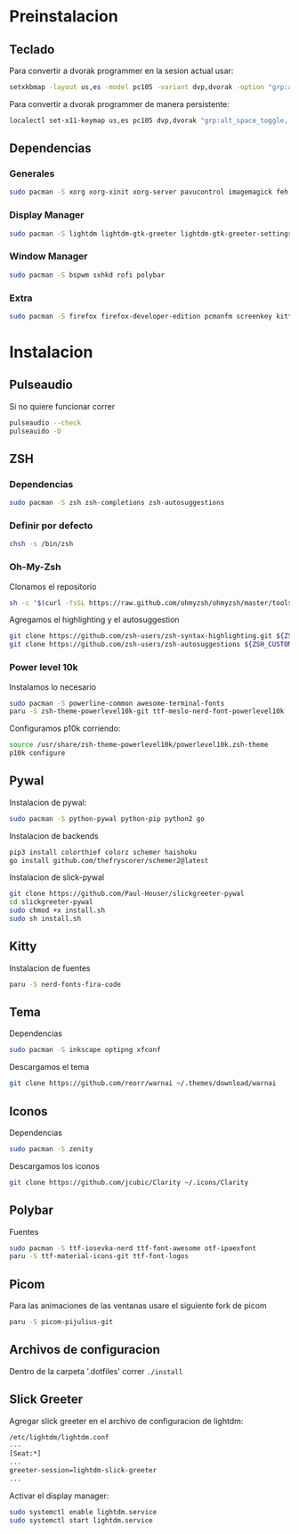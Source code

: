 # Preinstalacion
## Teclado
Para convertir a dvorak programmer en la sesion actual usar:
```zsh
setxkbmap -layout us,es -model pc105 -variant dvp,dvorak -option "grp:alt_space_toggle, caps:escape_shifted_capslock"
```

Para convertir a dvorak programmer de manera persistente:
```zsh
localectl set-x11-keymap us,es pc105 dvp,dvorak "grp:alt_space_toggle, caps:escape_shifted_capslock"
```

## Dependencias
### Generales
```zsh
sudo pacman -S xorg xorg-xinit xorg-server pavucontrol imagemagick feh lxappearance pulseaudio
```

### Display Manager
```zsh
sudo pacman -S lightdm lightdm-gtk-greeter lightdm-gtk-greeter-settings lightdm-slick-greeter
```

### Window Manager
```zsh
sudo pacman -S bspwm sxhkd rofi polybar
```

### Extra
```zsh
sudo pacman -S firefox firefox-developer-edition pcmanfm screenkey kitty
```

# Instalacion
## Pulseaudio
Si no quiere funcionar correr
```zsh
pulseaudio --check
pulseauido -D
```

## ZSH
### Dependencias
```zsh
sudo pacman -S zsh zsh-completions zsh-autosuggestions
```

### Definir por defecto
```zsh
chsh -s /bin/zsh
```

### Oh-My-Zsh
Clonamos el repositorio
```zsh
sh -c "$(curl -fsSL https://raw.github.com/ohmyzsh/ohmyzsh/master/tools/install.sh)"
```

Agregamos el highlighting y el autosuggestion
```zsh
git clone https://github.com/zsh-users/zsh-syntax-highlighting.git ${ZSH_CUSTOM:-~/.oh-my-zsh/custom}/plugins/zsh-syntax-highlighting
git clone https://github.com/zsh-users/zsh-autosuggestions ${ZSH_CUSTOM:-~/.oh-my-zsh/custom}/plugins/zsh-autosuggestions
```

### Power level  10k
Instalamos lo necesario
```zsh
sudo pacman -S powerline-common awesome-terminal-fonts 
paru -S zsh-theme-powerlevel10k-git ttf-meslo-nerd-font-powerlevel10k
```

Configuramos p10k corriendo:
```zsh
source /usr/share/zsh-theme-powerlevel10k/powerlevel10k.zsh-theme
p10k configure
```

## Pywal
Instalacion de pywal:
```zsh
sudo pacman -S python-pywal python-pip python2 go
```

Instalacion de backends
```zsh
pip3 install colorthief colorz schemer haishoku
go install github.com/thefryscorer/schemer2@latest
```

Instalacion de slick-pywal
```zsh
git clone https://github.com/Paul-Houser/slickgreeter-pywal
cd slickgreeter-pywal
sudo chmod +x install.sh
sudo sh install.sh
```

## Kitty
Instalacion de fuentes
```zsh
paru -S nerd-fonts-fira-code
```

## Tema
Dependencias
```zsh
sudo pacman -S inkscape optipng xfconf
```

Descargamos el tema
```zsh
git clone https://github.com/reorr/warnai ~/.themes/download/warnai
```

## Iconos
Dependencias
```zsh
sudo pacman -S zenity
```

Descargamos los iconos
```zsh
git clone https://github.com/jcubic/Clarity ~/.icons/Clarity
```

## Polybar
Fuentes
```zsh
sudo pacman -S ttf-iosevka-nerd ttf-font-awesome otf-ipaexfont
paru -S ttf-material-icons-git ttf-font-logos
```

## Picom
Para las animaciones de las ventanas usare el siguiente fork de picom
```zsh
paru -S picom-pijulius-git
```

## Archivos de configuracion
Dentro de la carpeta '.dotfiles' correr `./install`

## Slick Greeter
Agregar slick greeter en el archivo de configuracion de lightdm:
```zsh
/etc/lightdm/lightdm.conf
---
[Seat:*]
...
greeter-session=lightdm-slick-greeter
...
```

Activar el display manager:
```zsh
sudo systemctl enable lightdm.service
sudo systemctl start lightdm.service
```
